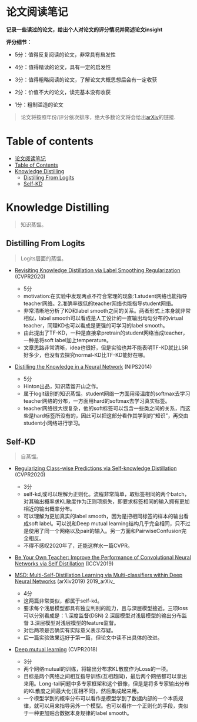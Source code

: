 # 论文阅读笔记

**记录一些读过的论文，给出个人对论文的评分情况并简述论文insight**

**评分细节：** 

- 5分：值得反复阅读的论文，非常具有启发性

- 4分：值得精读的论文，具有一定的启发性

- 3分：值得粗略阅读的论文，了解论文大概思想后会有一定收获

- 2分：价值不大的论文，读完基本没有收获

- 1分：粗制滥造的论文

> 论文将按照年份/评分依次排序，绝大多数论文将会给出[arXiv](https://arxiv.org/)的链接.


# Table of contents

- [论文阅读笔记](#论文阅读笔记)
- [Table of Contents](#table-of-contents)
- [Knowledge Distilling](#knowledge-distilling)
  - [Distilling From Logits](#distilling-from-logits)
  - [Self-KD](#self-KD)

# Knowledge Distilling

> 知识蒸馏。

## Distilling From Logits

> Logits层面的蒸馏。

- [Revisiting Knowledge Distillation via Label Smoothing Regularization](https://arxiv.org/abs/1909.11723) (CVPR2020)
    - 5分
    - motivation:在实验中发现两点不符合常理的现象:1.student网络也能指导teacher网络。2.准确率很低的teacher网络也能指导student网络。
    - 非常清晰地分析了KD和label smooth之间的关系。两者形式上本身就非常相似，label smooth可以看成是人工设计的一直输出均匀分布的virtual teacher，同理KD也可以看成是更强的可学习的label smooth。
    - 由此提出了TF-KD，一种是直接拿pretrain的student网络当成teacher，一种是将soft label加上temperature。
    - 文章思路非常清晰，idea也很好，但是实验也并不能表明TF-KD就比LSR好多少，也没有去探究normal-KD比TF-KD能好在哪。

- [Distilling the Knowledge in a Neural Network](https://arxiv.org/abs/1503.02531) (NIPS2014)
    - 5分
    - Hinton出品，知识蒸馏开山之作。
    - 属于logit级别的知识蒸馏。student网络一方面用带温度的softmax去学习teacher网络的分布，一方面用hard的softmax去学习真实标签。
    - teacher网络很大很复杂，他的soft标签可以包含一些类之间的关系，而这些是hard标签所没有的，因此可以把这部分看作其学到的“知识”，再交由student小网络进行学习。

## Self-KD
> 自蒸馏。

- [Regularizing Class-wise Predictions via Self-knowledge Distillation](https://arxiv.org/abs/2003.13964) (CVPR2020)
    - 3分
    - self-kd,或可以理解为正则化。流程非常简单，取标签相同的两个batch，对其输出概率求KL散度作为正则项损失，即要求标签相同的输入拥有更加相近的输出概率分布。
    - 可以理解为更加真实的label smooth，因为是把相同标签的样本的输出看成soft label。可以说和Deep mutual learning结构几乎完全相同，只不过是使用了同一个网络以及pair的输入。另一方面和PairwiseConfusion完全相反。
    - 不得不感叹2020年了，还能这样水一篇CVPR。

- [Be Your Own Teacher: Improve the Performance of Convolutional Neural Networks via Self Distillation](https://arxiv.org/abs/1905.08094) (ICCV2019)
- [MSD: Multi-Self-Distillation Learning via Multi-classifiers within Deep Neural Networks](https://arxiv.org/abs/1911.09418) (arXiv2019)
2019_arXiv_
    - 4分
    - 这两篇非常类似，都属于self-kd。
    - 要求每个浅层模型都具有独立判别的能力，且与深层模型接近。三项loss可以分别看成是：1.深度监督(DSN) 2.深层模型对浅层模型的输出分布监督 3.深层模型对浅层模型的feature监督。
    - 对后两项是否确实有实际意义表示存疑。
    - 后一篇实验效果远好于第一篇，但论文中读不出具体的改进。

- [Deep mutual learning](https://arxiv.org/abs/1706.00384) (CVPR2018)
    - 3分
    - 两个网络mutual的训练，将输出分布求KL散度作为Loss的一项。
    - 目标是两个网络之间相互指导训练(互相趋同)，最后两个网络都可以拿出来用。Long-tail问题中多专家框架和这个很像，但是是将多专家输出分布的KL散度之间最大化(互相不同)，然后集成起来用。
    - 一个模型学到的概率分布可以看作是模型学到了数据内部的一个本质规律，就可以用来指导另外一个模型。也可以看作一个正则化的手段，类似于一种更加贴合数据本身规律的label smooth。


